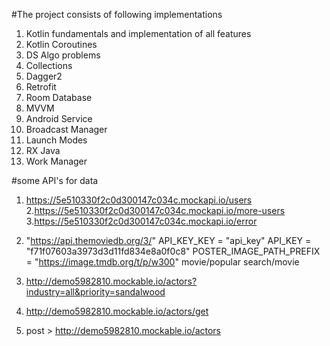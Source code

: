 #The project consists of following implementations
1. Kotlin fundamentals and implementation of all features
2. Kotlin Coroutines
3. DS Algo problems
4. Collections
5. Dagger2
6. Retrofit
7. Room Database
8. MVVM
9. Android Service
10. Broadcast Manager
11. Launch Modes
12. RX Java
13. Work Manager


#some API's for data
1. https://5e510330f2c0d300147c034c.mockapi.io/users
2.https://5e510330f2c0d300147c034c.mockapi.io/more-users
3.https://5e510330f2c0d300147c034c.mockapi.io/error

4. "https://api.themoviedb.org/3/"
API_KEY_KEY = "api_key"
API_KEY = "f71f07603a3973d3d11fd834e8a0f0c8"
POSTER_IMAGE_PATH_PREFIX = "https://image.tmdb.org/t/p/w300"
movie/popular
search/movie

5. http://demo5982810.mockable.io/actors?industry=all&priority=sandalwood
6. http://demo5982810.mockable.io/actors/get
7. post > http://demo5982810.mockable.io/actors


